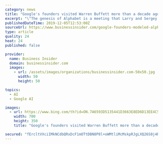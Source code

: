 ```yaml
---
category: news
title: "Google's founders visited Warren Buffett more than a decade ago — and were so inspired they modeled Alphabet on Berkshire Hathaway"
excerpt: "\"The genesis of Alphabet is a meeting that Larry and Sergey and I had about a decade ago where we flew ... to Omaha, and we visited Warren Buffett.\""
publishedDateTime: 2019-12-05T12:53:00Z
sourceUrl: https://www.businessinsider.com/google-founders-modeled-alphabet-warren-buffett-berkshire-hathaway-2019-12
type: article
quality: 24
heat: 24
published: false

provider:
  name: Business Insider
  domain: businessinsider.com
  images:
    - url: /assets/images/organizations/businessinsider.com-50x50.jpg
      width: 50
      height: 50

topics:
  - AI
  - Google AI

images:
  - url: https://www.bing.com/th?id=ON.7A6593D5135441D3663E8ED6D13EE4C5
    width: 700
    height: 350
    title: "Google's founders visited Warren Buffett more than a decade ago — and were so inspired they modeled Alphabet on Berkshire Hathaway"

secured: "fErcltVXciIMkNCdbQRxDcF1mOTtDBN8P8l+oWMtliMcMskpRJgLXQ26S0j4Rr4hU3m4+rEmAmblA+JauUEsTR6b3OoX+TQsfJvG/OM/R/Bp9027dP9newCU3uvCV0hyCn2PXeXaZ9ols8rHrIHJhR5UMGlh+5Tu+prEpX1euXvjrZshotdmYeTuqcv7yfAQEDzxYyjOdUyImLj2zBb81g3TydwWfDko/CBjzrIjhOIKCMGF6cMoB55k4DwEcWbtpCRRLWxFlmAvCTp5fyNofw==;4FJ1wQzD84/ILiq1ZvXpLw=="
---
```


